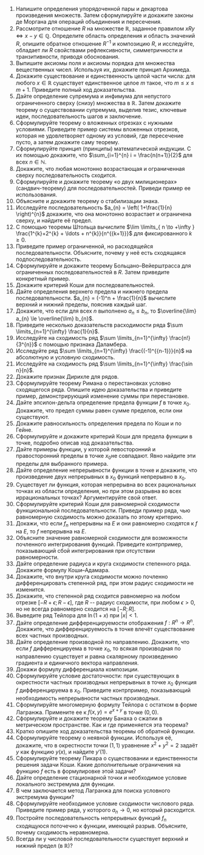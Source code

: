 1.  Напишите определения упорядоченной пары и декартова произведения множеств. Затем сформулируйте и докажите законы де Моргана для операций объединения и пересечения.
2.  Рассмотрите отношение $R$ на множестве $\mathbb{R}$, заданное правилом $xRy \Leftrightarrow  x−y \in \mathbb{Q}$. Определите область определения и область значений $R$, опишите обратное отношение $R^{-1}$ и композицию $R$, и исследуйте, обладает ли $R$ свойствами рефлексивности, симметричности и транзитивности, приводя обоснования.
3.  Выпишите аксиомы поля и аксиомы порядка для множества вещественных чисел. Используя их, докажите принцип Архимеда.
4.  Докажите существование и единственность целой части числа: для любого $x\in\mathbb{R}$ существует единственное целое $m$ такое, что $m \le x \le m+1$. Приведите полный ход доказательства.
5.  Дайте определение супремума и инфимума для непустого ограниченного сверху (снизу) множества в $\mathbb{R}$. Затем докажите теорему о существовании супремума, выделив тезис, ключевые идеи, последовательность шагов и заключение.
6.  Сформулируйте теорему о вложенных отрезках с нужными условиями. Приведите пример системы вложенных отрезков, которая не удовлетворяет одному из условий, где пересечение пусто, а затем докажите саму теорему.
7.  Сформулируйте принцип (принципы) математической индукции. С их помощью докажите, что $\sum_{i=1}^{n} i = \frac{n(n+1)}{2}$ для всех $n \in \mathbb{N}$.
8.  Докажите, что любая монотонно возрастающая и ограниченная сверху последовательность сходится.
9.  Сформулируйте и докажите теорему «о двух милиционерах» (сандвич-теорему) для последовательностей. Приведи пример ее использования. 
10. Объясните и докажите теорему о стабилизации знака.
11. Исследуйте последовательность $a_{n} = \left( 1+\frac{1}{n} \right)^{n}$ докажите, что она монотонно возрастает и ограничена сверху, и найдите её предел.
12. С помощью теоремы Штольца вычислите $\lim \limits_{ n \to +\infty } \frac{1^{k}+2^{k} + \ldots + n^{k}}{n^{{k+1}}}$ для фиксированного $k \ge 0$.
13. Приведите пример ограниченной, но расходящейся последовательности. Объясните, почему у неё есть сходящаяся подпоследовательность.
14. Сформулируйте и докажите теорему Больцано–Вейерштрасса для ограниченных последовательностей в $R$. Затем приведите конкретный пример.
15. Докажите критерий Коши для последовательностей. 
16. Дайте определения верхнего предела и нижнего предела  последовательности. $a_{n} = (-1)^n + \frac{1}{n}$ вычислите верхний и нижний пределы​, пояснив каждый шаг.
17. Докажите, что если для всех $n$ выполнено $a_{n} \le b_{n}$, то $\overline{\lim} a_{n} \le \overline{\lim} b_{n}$. 
18. Приведите несколько доказательств расходимости ряда $\sum \limits_{n=1}^{\infty} \frac{1}{n}$.
19. Исследуйте на сходимость ряд $\sum \limits_{n=1}^{\infty} \frac{n!}{3^{n}}$ с помощью признака Даламбера. 
20. Исследуйте ряд $\sum \limits_{n=1}^{\infty} \frac{(-1)^{{n-1}}}{n}$ на абсолютную и условную сходимость. 
21. Исследуйте на сходимость ряд $\sum \limits_{n=1}^{\infty} \frac{\sin n}{n}$.
22. Докажите признак Дирихле для рядов.
23. Сформулируйте теорему Римана о перестановках условно сходящегося ряда. Опишите идею доказательства и приведите пример, демонстрирующий изменение суммы при перестановке.
24. Дайте эпсилон-дельта определение предела функции $f$ в точке $x_{0}$​. Докажите, что предел суммы равен сумме пределов, если они существуют.
25. Докажите равносильность определения предела по Коши и по Гейне.
26. Сформулируйте и докажите критерий Коши для предела функции в точке, подробно описав ход доказательства.
27. Дайте примеры функции, у которой левосторонний и правосторонний пределы в точке $x_0$​ не совпадают. Явно найдите эти пределы для выбранного примера.
28. Дайте определение непрерывности функции в точке и докажите, что произведение двух непрерывных в $x_0$​ функций непрерывно в $x_{0}$.
29. Существует ли функция, которая непрерывна во всех рациональных точках из области определения, но при этом разрывна во всех иррациональных точках? Аргументируйте свой ответ.
30. Сформулируйте критерий Коши для равномерной сходимости функциональной последовательности. Приведи пример ряда, чью равномерную сходимость можно доказать по этому критерию.
31. Докажи, что если $f_{n}$ непрерывны на $E$ и они равномерно сходятся к $f$ на $E$, то $f$ непрерывна на $E$.
32. Объясните значение равномерной сходимости для возможности почленного интегрирования функций. Приведите контрпример, показывающий сбой интегрирования при отсутствии равномерности.
33. Дайте определение радиуса и круга сходимости степенного ряда. Докажите формулу Коши–Адамара.
34. Докажите, что внутри круга сходимости можно почленно дифференцировать степенной ряд, при этом радиус сходимости не изменится.
35. Докажите, что степенной ряд сходится равномерно на любом отрезке $[-R + \epsilon; R -  \epsilon]$, где $R$ -- радиус сходимости, при любом $\epsilon > 0$, но не всегда равномерно сходится на $[-R;R]$.
36. Выведите ряд Тейлора для $\ln(1+x)$ при $|x| < 1$.
37. Дайте определение дифференцируемости отображения $f: R^{n} \to R^{{n}}$. Докажите, что дифференцируемость в точке влечёт существование всех частных производных.
38. Дайте определение производной по направлению. Докажите, что если $f$ дифференцируема в точке $x_{0}$​, то всякая производная по направлению существует и равна скалярному произведению градиента и единичного вектора направления.
39. Докажи формулу дифференциала композиции.
40. Сформулируйте условие достаточности: при существующих в окрестности частных производных непрерывных в точке $x_{0}$​ функция $f$ дифференцируема в $x_{0}$​. Приведите контрпример, показывающий необходимость непрерывности частных производных.
41. Сформулируйте многомерную формулу Тейлора с остатком в форме Лагранжа. Примените ее к $f(x,y) = e^{{x+y}}$ в точке $(0,0)$.
42. Сформулируйте и докажите теорему Банаха о сжатии в метрическом пространстве. Как и где применяется эта теорема?
43. Кратко опишите ход доказательства теоремы об обратной функции. 
44. Сформулируйте теорему о неявной функции. Используя её, докажите, что в окрестности точки $(1,1)$ уравнение $x^{2} +y^{2} = 2$ задаёт $y$ как функцию $y(x)$, и найдите $y'(1)$.
45. Сформулируйте теорему Пикара о существовании и единственности решения задачи Коши. Какие дополнительные ограничения на функцию $f$ есть в формулировке этой задачи?
46. Дайте определение стационарной точки и необходимое условие локального экстремума для функции. 
47. В чем заключается метод Лагранжа для поиска условного экстремума функции?
48. Сформулируйте необходимое условие сходимости числового ряда. Приведите пример ряда, у которого $a_{n} \to 0$, но который расходится.
49. Постройте последовательность непрерывных функций $f_{n}$ сходящуюся поточечно к функции, имеющей разрыв. Объясните, почему сходимость неравномерна.
50. Всегда ли у числовой последовательности существует верхний и нижний предел (в $\mathbb{R}$)?

